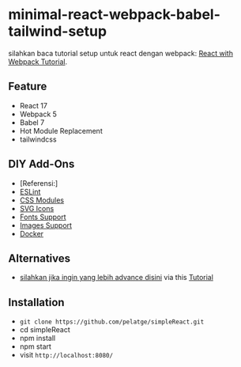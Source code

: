 # minimal-react-webpack-babel-tailwind-setup


silahkan baca tutorial setup untuk react dengan webpack: [React with Webpack Tutorial](https://www.robinwieruch.de/minimal-react-webpack-babel-setup/).



## Feature

- React 17
- Webpack 5
- Babel 7
- Hot Module Replacement
- tailwindcss

## DIY Add-Ons
- [Referensi:]
- [ESLint](https://www.robinwieruch.de/react-eslint-webpack-babel/)
- [CSS Modules](https://www.robinwieruch.de/react-css-modules/)
- [SVG Icons](https://www.robinwieruch.de/react-svg-icon-components/)
- [Fonts Support](https://www.robinwieruch.de/webpack-font/)
- [Images Support](https://www.robinwieruch.de/webpack-images/)
- [Docker](https://www.robinwieruch.de/docker-react-development)

## Alternatives

- [silahkan jika ingin yang lebih advance disini](https://github.com/rwieruch/advanced-react-webpack-babel-setup) via this [Tutorial](https://www.robinwieruch.de/webpack-advanced-setup-tutorial)

## Installation

- `git clone https://github.com/pelatge/simpleReact.git`
- cd simpleReact
- npm install
- npm start
- visit `http://localhost:8080/`
